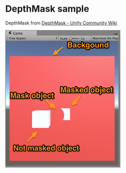 # DepthMask sample

DepthMask from [DepthMask - Unify Community Wiki](http://wiki.unity3d.com/index.php?title=DepthMask)

![DepthMask sample](https://github.com/arumani/arumani.github.io/blob/master/repositories/DepthMaskSample/images/DepthMaskSampleImage.png?raw=true)
